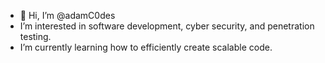 - 👋 Hi, I’m @adamC0des
- I’m interested in software development, cyber security, and penetration testing.
- I’m currently learning how to efficiently create scalable code.

